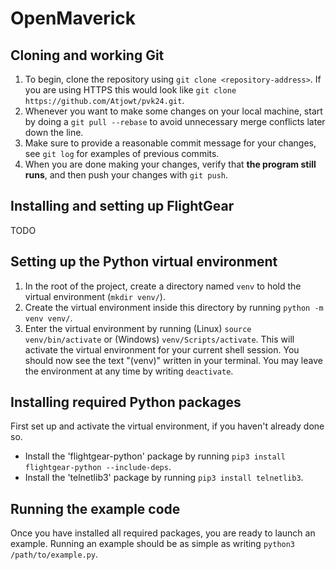 # OpenMaverick

## Cloning and working Git
1. To begin, clone the repository using `git clone <repository-address>`. If you are using HTTPS this would look like `git clone https://github.com/Atjowt/pvk24.git`.
2. Whenever you want to make some changes on your local machine, start by doing a `git pull --rebase` to avoid unnecessary merge conflicts later down the line.
3. Make sure to provide a reasonable commit message for your changes, see `git log` for examples of previous commits.
4. When you are done making your changes, verify that **the program still runs**, and then push your changes with `git push`.

## Installing and setting up FlightGear
TODO

## Setting up the Python virtual environment
1. In the root of the project, create a directory named `venv` to hold the virtual environment (`mkdir venv/`).
2. Create the virtual environment inside this directory by running `python -m venv venv/`.
3. Enter the virtual environment by running (Linux) `source venv/bin/activate` or (Windows) `venv/Scripts/activate`. This will activate the virtual environment for your current shell session. You should now see the text "(venv)" written in your terminal. You may leave the environment at any time by writing `deactivate`.

## Installing required Python packages
First set up and activate the virtual environment, if you haven't already done so.
- Install the 'flightgear-python' package by running ```pip3 install flightgear-python --include-deps```.
- Install the 'telnetlib3' package by running ```pip3 install telnetlib3```.

## Running the example code
Once you have installed all required packages, you are ready to launch an example.
Running an example should be as simple as writing `python3 /path/to/example.py`.

